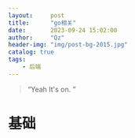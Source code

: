 ```yaml
---
layout:     post
title:      "go相关"
date:       2023-09-24 15:02:00
author:     "Qz"
header-img: "img/post-bg-2015.jpg"
catalog: true
tags:
    - 后端
---
```


> “Yeah It's on. ”
>



# 基础

